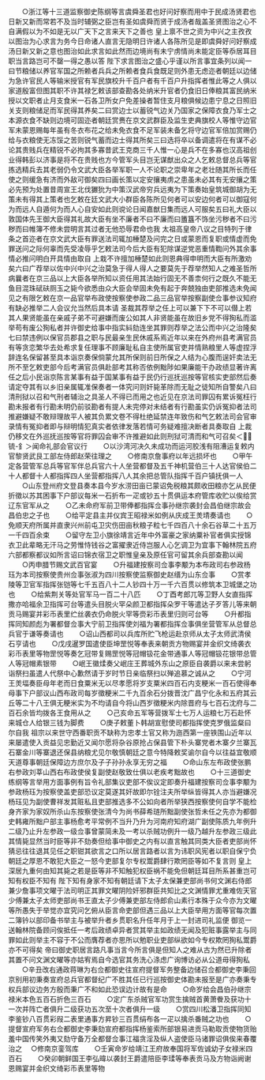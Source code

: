 <!-- { "loadSidebar": true } -->
　　○浙江等十三道监察御史陈纲等言虞舜圣君也好问好察而用中于民成汤贤君也日新又新而常若不及当时辅弼之臣岂有圣如虞舜而贤于成汤者哉盖圣贤图治之心不自满假以为不如是无以广天下之言来天下之善也  皇上禀不世之资为中兴之主孜孜以图治为心求言为务今日命诸人直言无隐明日许诸人各陈所见是即虞舜好问好察成汤日新又新之意也图治如此求言如此然而边境尚有未宁虏情尚未能定臣等忝居耳目职当言路岂可不罄一得之愚以答  陛下求言图治之盛心乎谨以所言事宜条列以闻一曰节粮储以养官军国之所赖者兵兵之所赖者食兵食既足则外患无虑迩者朝廷以边储为急许官民人等输米授官有军民旗校升千百户者有千百户升指挥者惟此等之人俱以家道殷富但图其职不许其禄乞敕该部查勘各处纳米升官者仍食旧日俸粮其富民纳米授以文职者止月支食米一石各卫所女户免差操者暂住支月粮俱候边患宁息之日照旧关支则粮储足而军民得其养矣二曰赏边士以蓄锐气边关乃国家之保障衣食乃军士之本源衣食不缺则边境可固迩者朝廷赏赉在京文武群臣及监生吏典旗校人等惟守边官军未蒙恩赐每年虽有冬衣布花之给未免衣食不足军装未备乞将守边官军倍加赏赐仍给与衣粮使无冻馁之苦则锐气蓄而边士得其所矣三曰选将卒以备调遣将在有谋不必论其贵贱兵在精锐不必拘其多寡昔武王克商三千人惟一心是兵不在多寡也汉高祖创业得韩彭以济事是将不在贵贱也方今管军头目岂无谋猷出众之人乞敕总督总兵等官拣选精兵去其老弱仍令文武大臣各举军职一人不论职之崇卑年之老壮随其所长而任使之则缓急有济而外敌可御矣四曰画长策以定安攘夷虏之患虽未必其有无安攘之策必先预为处置昔周宣王北伐玁狁为中策汉武帝穷兵远夷为下策奏始皇筑城御胡为无策未有得其上策者也乞敕在廷文武大小群臣各陈所见何者可以安边何者可以御寇何为而远人自遁何为而人心自安如此则谠论日闻嘉猷日集而远人可服矣五曰礼大臣以敦国体先王御大臣得其礼故大臣有坐不廉者不曰不廉而曰簠簋不饰坐污秽者不曰污秽而曰帷簿不修未尝明言其过者无他恐辱君命也我  太祖高皇帝八议之目特列于律条之首迩者在京文武大臣有罪送法司辄加棰楚及问完之日或蒙恩而复职或情虚而免罪送问之际何辜而先受凌辱乎乞敕法司今后大臣有犯除谋逆党恶重情鞫问外其余事情必推问明白开具情由取自  上栽不许擅加棰楚如此则恩典得申明而大臣有所激劝矣六曰广荐举以佐中兴中兴之治莫急于得人得人之要莫先于荐举然知人之难圣哲所病曩者在京三品以上大臣各举所知以资任用其法始行固无不善柰何行之既久不能无鱼目混珠碔砆厕玉之毙今欲悉由众大臣会举固未免有起于奔兢独由吏部推选未免闻见之有限乞敕在京一品官举布政使按察使参政二品三品官举按察副使佥事参议知府有缺必推举二人会议允当然后具本请  圣裁其荐举之任上可以兼下下不可以僣上若其人果贤能虽在亲戚子弟不可避嫌而废公如其人非贤能虽在故旧乡党不得狥私而滥举苟有废公狥私者并许御史给事中指实紏劾连坐其罪则荐举之法公而中兴之治隆矣七曰禁违例以保官员郡县之职与民最亲生民休戚系焉近年以来在外府州县考满官员有等贪恋繁华去处希求复任理事不顾廉耻私自主使所属官吏并情熟粮里人等虚捏浮辞连名保留甚至具本诣京奏保倘蒙允其所保则前日所保之人结为心腹而逞奸卖法无所不至乞敕吏部今后考满官员俱赴部考其称否依例黜陟如果廉能干办政绩显著许离任之后小民诣京陈言某事有益于国某事有益于民仍行巡抚巡按等官核实吏部然后奏请定夺其有以乡旧亲属辄准保奏者一体究问则奸毙革除而无耻之徒知所自警矣八曰清刑狱以召和气刑者辅治之具圣人不得已而用之也近见在京法司罪囚有累诉冤枉行勘未报者有行勘未明仍前驳勘者有提人未完停对未结者有行勘虽实仍诉冤抑者法司推避嫌疑不敢辩理故平人被其负累文卷不得杜绝延禁连年致伤和气乞敕法司会官审录情有冤抑者即与辩明情犯真实者依律发落若情可务疑难擅决断者具奏取自  上裁仍移文在外巡抚巡按等官将罪囚会审不许推避如此则刑狱可清而和气可召矣＜锍-釒＞闻命礼部会官议行
　　○以沙湾河决久未成功而运河胶浅有阻漕运复敕内官黎贤武艮工部左侍郎赵荣往理之
　　○修南京詹事府以年远损坏也
　　○甲午定各营管军总兵等官军伴总兵官六十人坐营都督及五千神机营伯三十人达官侯伯二十人都督十人都指挥四人坐营都指挥八人其余把总管队指挥千百户镇抚俱一人
　　○山东登州府文登县奏本县今岁水涝田亩已蒙诏免税粮其颇收田粮亦乞从民便折徵以苏其困事下户部议每米一石折布一疋或钞五十贯俱运本府管库收贮以俟给赏辽东官军从之
　　○乙未命府军前卫带俸都指挥佥事孙继宗袭封会昌伯继宗故会昌伯忠之子也
　　○给平定县主并仪宾王昭禄米如例从庆成王羙埥奏请也
　　○免顺天府所属并直隶兴州前屯卫灾伤田亩秋粮子粒七千四百八十余石谷草二十五万一千四百余束
　　○留守左卫小旗徐靖言近年中外富豪之家纳粟补官者俱实授锦衣卫此辈略无汗马之劳惟恃钱谷之富擢隶近侍岂服人心乞调卫为宜事下翰林院五府六部都察都议如所言诏曰锦衣宿卫之职惟皇亲及原任官可留其余兵部查勘以闻
　　○丙申腊节赐文武百官宴
　　○升福建按察司佥事李颙为本布政司右参政杨珏为本司按察使贵州佥事张淑为四川按察使监察御史赵缙为山东佥事
　　○赏孝陵等卫官军指挥张铠等七千五百八十二人钞四十万一千六百贯以修筑本卫城堡之功也
　　○给紫荆关等处官军马一百二十八匹
　　○丁酉考郎兀等卫野人女直指挥撒亦哈福余卫指挥可台等遣头目脱火罕朵颜卫都指挥朵罗干等遣达子歹答儿等来朝贡马赐宴并彩币表里纻丝袭衣仍命脱火罕等赍彩币表里归则可台等
　　○升都指挥同知颜彪为署都督佥事大宁前卫指挥使刘福为署都指挥佥事俱坐营管军从总督总兵官于谦等奏请也
　　○诏山西都司以兵库所贮飞枪运赴京师从太子太师武清侯石亨请也
　　○戊戌暹罗国遣使臣坤罡悦等奉表来朝贡方物赐宴并金织文绮袭衣彩币表里等物罡悦等奏乞冠带复赐罡悦等冠帽钑花金带通事人等冠帽钑花银带总管人等冠帽素银带
　　○岷王徽煣奏父岷庄王葬城外东山之原臣自袭爵以来未尝躬诣祭扫虽遣人代祭中心歉然请于岁时节日亲临祭扫以殚追慕之诚从之
　　○宁河王羙堛奏臣母年老而日食粟米无以尽孝愿将岁支粟米四百石内支粳米一百石使得奉母事下户部议山西布政司每岁徵粳米二千九百余石分拨晋沈广昌宁化永和五府其云丘等二十八王俱无粳米实为不均请自今将山西岁徵粳米内除晋府与七百石沈府与二百石余皆均拨各王食用从之
　　○己亥命五军等营拨军士七万人运粮七万石赴怀来城仓人给银三钱为脚费
　　○庚子敕董卜韩胡宣慰使司都指挥使克罗俄监粲曰尔自我  祖宗以来世守西番职贡不缺称为忠孝土官又称为迤西第一座铁围山近年以来屡遣使入贡益见忠勤近又闻尔愿将杂谷原抢占保县管下朴头寨党者木寨夕兰寨瓦石寨金川等寨退还保县纳粮尤见尔敬慎朝廷之意今特降敕奖谕尔自今以往益宜敬顺天道尊事朝廷保障边方庶尔及子子孙孙永享无穷之福
　　○命山东左布政使张鹏右参政刘莘山西右布政使侯复副使赵敬致仕俱以老疾考黜故也
　　○十三道御史练纲等言举用方面事例有旨令礼部集议吏部不俟议定即奏升福建按察司佥事李颙为参政杨珏为按察使盖吏部恐议定莫遂其奸故即尔铨注夫所举纵皆得其人亦当避嫌况杨珏见为副使曹祥发其赃私且吏部推选多不公如向者所举狭西按察使何自学不能检身齐家为家奴所杀山东按察使张清今为尚书薛希琏所黜副使张哲未任之先亦为都御史韩雍所黜户部主事杨愈考平常例不当升乃升为河南府知府湖广副使陈质九年例升二级乃止升左参政一级佥事曾蒙简未及一考以杀贼功例升一级乃越升左参政三级此其情毙显然当时臣等非不劾奏但给事中御史之内有以直言触其同类大臣者吏部尚怀猜忌往往退其见任之职钳其欲言之口所以居言路者以言为讳职风宪者以职自保宁负朝廷之厚恩不敢犯大臣之一怒今吏部复尔专权鬻爵肆行欺罔臣等如不复言则  皇上深居九重何由知其毙之若是臣等非不知触犯权臣祸不能免但朝廷耳目所系甚重岂可知有权臣不知有  陛下知有身家不知有朝廷请下太子太保兼吏部尚书何文渊右侍郎兼少詹事项文曜于法司明正其罪文曜阴险奸邪群臣共知比之文渊情罪尤重难佐天官少傅兼太子太师吏部尚书王直太子少傅兼吏部左侍郎俞山素行本殊于众今亦为文曜等所愚失于举觉亦宜究问乞俯从臣言命吏部但遇三品以上大臣举用方面等官每次置二簿钤以部印备书举主与被举升者乡贯职名升任年月于上一封进司礼监便  御览一送翰林院备顾问俟抵任一考后政绩卓异者赏其举主如政绩无闻及犯赃事露举主与同罪如此则举主不容于不公而膺荐者亦思所以勉职业吏部纵欲如今专权欺罔狥私鬻爵亦不可得矣  帝曰御史职居言路凡事当言今所言俱是但知人之难从古为然已升除者其置不问文渊文曜等亦姑宥焉自今选官其务洗心涤虑广询博访必从公道毋得狥私
　　○辛丑改右通政蒋琳为右佥都御史往宣府提督军务整备边储召佥都御史李秉回京别用初秉奏宣府总兵官都督纪广不胜其任已行巡按御史体勘未报至是广亦奏秉专权兵部议边务方殷而秉广不和如此恐误边计故有是命
　　○命岁给会昌伯孙继宗禄米本色五百石折色三百石
　　○定广东杀贼官军功赏生擒贼首黄萧餋及获功十一次并阵亡者俱升二级获功五次至十次者俱升一级
　　○赏四川松潘卫指挥同知李鉴钞八百贯彩叚二表里通事方昇钞三百贯绢布各一疋以擒杀番贼之功也
　　○提督宣府军务右佥都御史李秉劾宣府都指挥杨鉴索所部银易进贡马勒取贡使物货贻羞中国传笑外夷又劾守备万全都督佥事江福贪淫及纵人盗使臣马诸罪诏俱俟来春覆治之
　○修南京銮驾库
　　○壬寅命岁给靖江王府故奉国将军佐诚幼子女禄米四百石
　　○癸卯朝鲜国王李弘暐以袭封王爵遣陪臣李瑈等奉表贡马及方物诣阙谢恩赐宴并金织文绮彩币表里等物
